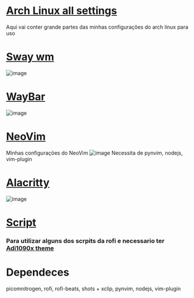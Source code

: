 # <a href="https://github.com/Kind333/Arch-all-settings/tree/master"><b>Arch Linux all settings</b></a>
Aqui vai conter grande partes das minhas configurações do arch linux para uso
# <a href="https://github.com/Kind333/Arch-all-settings/tree/master/sway"><b>Sway wm</b></a>
![image](https://user-images.githubusercontent.com/86479460/147191601-225cb076-28c5-4289-8d1b-5eabf97a1602.png)

# <a href="https://github.com/Kind333/Arch-all-settings/tree/master/waybar"><b>WayBar</b></a>
![image](https://user-images.githubusercontent.com/86479460/147192120-2741bd90-1ea1-4615-a2f9-c4c16eee2be9.png)

# <a href ="https://github.com/Kind333/Arch-all-settings/tree/master/nvim"><b>NeoVim</b></a>
Minhas configurações do NeoVim
![image](https://user-images.githubusercontent.com/86479460/145758092-aa1221e0-bb12-437a-ae31-118c7d6925f1.png)
Necessita de pynvim, nodejs, vim-plugin

# <a href ="https://github.com/Kind333/dotfiles-config/tree/master/alacritty"><b>Alacritty</b></a>
![image](https://user-images.githubusercontent.com/86479460/146862636-64646ea9-2ffe-449a-a5a6-63d654adc56d.png)


# <a href ="https://github.com/Kind333/Arch-all-settings/tree/master/script"><b>Script</b></a>
  <h3> Para utilizar alguns dos scrpits da rofi e necessario ter <a href = "https://github.com/adi1090x/rofi">Adi1090x theme<a/></h3>

# Dependeces

<p>picomnitrogen, rofi, rofi-beats, shots + xclip, pynvim, nodejs, vim-plugin<p/>

